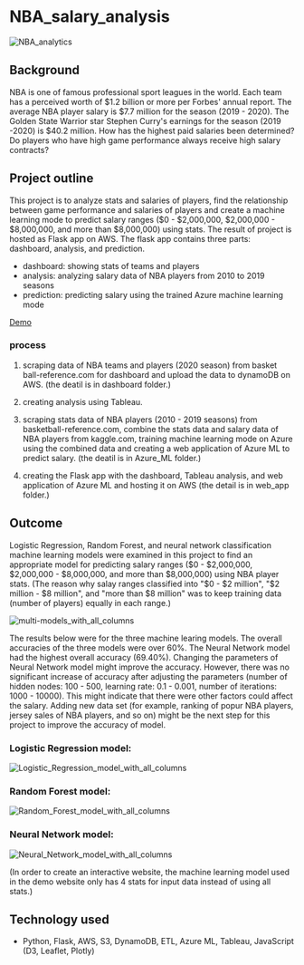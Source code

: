 # NBA_salary_analysis

![NBA_analytics](image/NBA_analytics.jpg)

## Background
NBA is one of famous professional sport leagues in the world. Each team has a perceived worth of $1.2 billion or more per Forbes' annual report. The average NBA player salary is $7.7 million for the season (2019 - 2020). The Golden State Warrior star Stephen Curry's earnings for the season (2019 -2020) is $40.2 million. How has the highest paid salaries been determined? Do players who have high game performance always receive high salary contracts?

## Project outline
This project is to analyze stats and salaries of players, find the relationship between game performance and salaries of players and create a machine learning mode to predict salary ranges ($0 - $2,000,000, $2,000,000 - $8,000,000, and more than $8,000,000) using stats. The result of project is hosted as Flask app on AWS. The flask app contains three parts: dashboard, analysis, and prediction.

* dashboard: showing stats of teams and players
* analysis: analyzing salary data of NBA players from 2010 to 2019 seasons<br>
* prediction: predicting salary using the trained Azure machine learning mode<br>

[Demo](https://s1ia6rnpx4.execute-api.us-east-1.amazonaws.com/dev/)

### process
1. scraping data of NBA teams and players (2020 season) from basket ball-reference.com for dashboard and upload the data to dynamoDB on AWS. (the deatil is in dashboard folder.)

2. creating analysis using Tableau.

3. scraping stats data of NBA players (2010 - 2019 seasons) from basketball-reference.com, combine the stats data and salary data of NBA players from kaggle.com, training machine learning mode on Azure using the combined data and creating a web application of Azure ML to predict salary. (the deatil is in Azure_ML folder.)

4. creating the Flask app with the dashboard, Tableau analysis, and web application of Azure ML and hosting it on AWS (the detail is in web_app folder.)

## Outcome
Logistic Regression, Random Forest, and neural network classification machine learning models were examined in this project to find an appropriate model for predicting salary ranges ($0 - $2,000,000, $2,000,000 - $8,000,000, and more than $8,000,000) using NBA player stats. (The reason why salay ranges classified into "$0 - $2 million", "$2 million - $8 million", and "more than $8 million" was to keep training data (number of players) equally in each range.)

![multi-models_with_all_columns](image/ML_models/multi-models(all_columns).png)

The results below were for the three machine learing models. The overall accuracies of the three models were over 60%. The Neural Network model had the highest overall accuracy (69.40%). Changing the parameters of Neural Network model might improve the accuracy. However, there was no significant increase of accuracy after adjusting the parameters (number of hidden nodes: 100 - 500, learning rate: 0.1 - 0.001, number of iterations: 1000 - 10000). This might indicate that there were other factors could affect the salary. Adding new data set (for example, ranking of popur NBA players, jersey sales of NBA players, and so on) might be the next step for this project to improve the accuracy of model. 

### Logistic Regression model:
![Logistic_Regression_model_with_all_columns](image/ML_models/result_of_logistic_regression_model(all_columns).png)

### Random Forest model:
![Random_Forest_model_with_all_columns](image/ML_models/result_of_random_forest_model(all_columns).png)

### Neural Network model:
![Neural_Network_model_with_all_columns](image/ML_models/result_of_neural_network_model(all_columns).png)

(In order to create an interactive website, the machine learning model used in the demo website only has 4 stats for input data instead of using all stats.)

## Technology used
* Python, Flask, AWS, S3, DynamoDB, ETL, Azure ML, Tableau, JavaScript (D3, Leaflet, Plotly)
